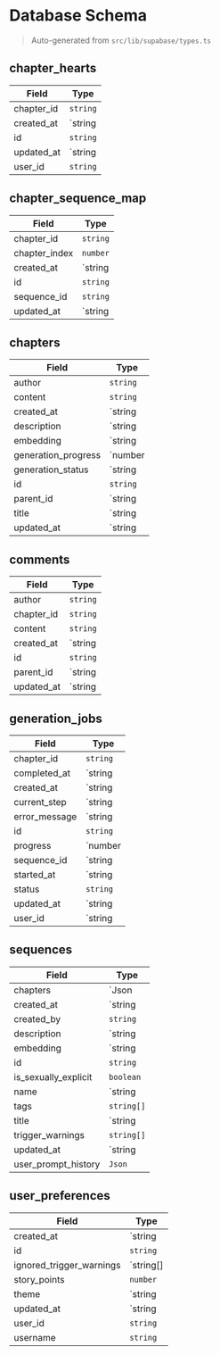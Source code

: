 # Database Schema

> Auto-generated from `src/lib/supabase/types.ts`

## chapter_hearts

| Field | Type |
|-------|------|
| chapter_id | `string` |
| created_at | `string | null` |
| id | `string` |
| updated_at | `string | null` |
| user_id | `string` |

## chapter_sequence_map

| Field | Type |
|-------|------|
| chapter_id | `string` |
| chapter_index | `number` |
| created_at | `string | null` |
| id | `string` |
| sequence_id | `string` |
| updated_at | `string | null` |

## chapters

| Field | Type |
|-------|------|
| author | `string` |
| content | `string` |
| created_at | `string | null` |
| description | `string | null` |
| embedding | `string | null` |
| generation_progress | `number | null` |
| generation_status | `string | null` |
| id | `string` |
| parent_id | `string | null` |
| title | `string | null` |
| updated_at | `string | null` |

## comments

| Field | Type |
|-------|------|
| author | `string` |
| chapter_id | `string` |
| content | `string` |
| created_at | `string | null` |
| id | `string` |
| parent_id | `string | null` |
| updated_at | `string | null` |

## generation_jobs

| Field | Type |
|-------|------|
| chapter_id | `string` |
| completed_at | `string | null` |
| created_at | `string | null` |
| current_step | `string | null` |
| error_message | `string | null` |
| id | `string` |
| progress | `number | null` |
| sequence_id | `string | null` |
| started_at | `string | null` |
| status | `string` |
| updated_at | `string | null` |
| user_id | `string | null` |

## sequences

| Field | Type |
|-------|------|
| chapters | `Json | null` |
| created_at | `string | null` |
| created_by | `string` |
| description | `string | null` |
| embedding | `string | null` |
| id | `string` |
| is_sexually_explicit | `boolean` |
| name | `string | null` |
| tags | `string[]` |
| title | `string | null` |
| trigger_warnings | `string[]` |
| updated_at | `string | null` |
| user_prompt_history | `Json` |

## user_preferences

| Field | Type |
|-------|------|
| created_at | `string | null` |
| id | `string` |
| ignored_trigger_warnings | `string[] | null` |
| story_points | `number` |
| theme | `string | null` |
| updated_at | `string | null` |
| user_id | `string` |
| username | `string` |

